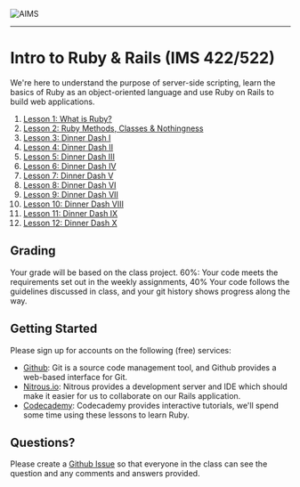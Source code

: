 ![AIMS](http://aims.muohio.edu/blog/wp-content/themes/aims_wp1/images/aims.png)

---

# Intro to Ruby & Rails (IMS 422/522)

We're here to understand the purpose of server-side scripting, learn the basics of Ruby as an object-oriented language and use Ruby on Rails to build web applications.

01. [Lesson  1: What is Ruby?](http://github.com/uhlenbrock/MU-IMS-422-522/blob/master/lessons/01.md)
02. [Lesson  2: Ruby Methods, Classes & Nothingness](http://github.com/uhlenbrock/MU-IMS-422-522/blob/master/lessons/02.md)
03. [Lesson  3: Dinner Dash I](http://github.com/uhlenbrock/MU-IMS-422-522/blob/master/lessons/03.md)
04. [Lesson  4: Dinner Dash II](http://github.com/uhlenbrock/MU-IMS-422-522/blob/master/lessons/04.md)
05. [Lesson  5: Dinner Dash III](http://github.com/uhlenbrock/MU-IMS-422-522/blob/master/lessons/05.md)
06. [Lesson  6: Dinner Dash IV](http://github.com/uhlenbrock/MU-IMS-422-522/blob/master/lessons/06.md)
07. [Lesson  7: Dinner Dash V](http://github.com/uhlenbrock/MU-IMS-422-522/blob/master/lessons/07.md)
08. [Lesson  8: Dinner Dash VI](http://github.com/uhlenbrock/MU-IMS-422-522/blob/master/lessons/08.md)
09. [Lesson  9: Dinner Dash VII](http://github.com/uhlenbrock/MU-IMS-422-522/blob/master/lessons/09.md)
10. [Lesson 10: Dinner Dash VIII](http://github.com/uhlenbrock/MU-IMS-422-522/blob/master/lessons/10.md)
11. [Lesson 11: Dinner Dash IX](http://github.com/uhlenbrock/MU-IMS-422-522/blob/master/lessons/11.md)
12. [Lesson 12: Dinner Dash X](http://github.com/uhlenbrock/MU-IMS-422-522/blob/master/lessons/12.md)

## Grading

Your grade will be based on the class project. 60%: Your code meets the requirements set out in the weekly assignments, 40% Your code follows the guidelines discussed in class, and your git history shows progress along the way.

## Getting Started

Please sign up for accounts on the following (free) services:

- [Github](https://github.com/): Git is a source code management tool, and Github provides a web-based interface for Git.
- [Nitrous.io](https://www.nitrous.io/join/KjtOo1FfFv8): Nitrous provides a development server and IDE which should make it easier for us to collaborate on our Rails application.
- [Codecademy](http://www.codecademy.com/): Codecademy provides interactive tutorials, we'll spend some time using these lessons to learn Ruby.

## Questions?

Please create a [Github Issue](https://github.com/uhlenbrock/MU-IMS-422-522/issues) so that everyone in the class can see the question and any comments and answers provided.
